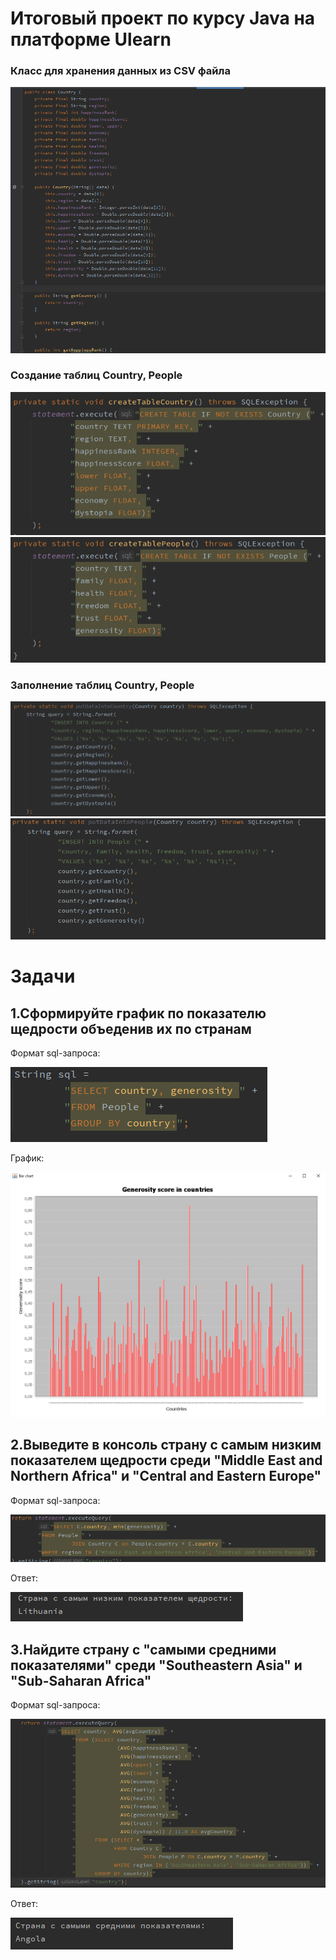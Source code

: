# Итоговый проект по курсу Java на платформе Ulearn

### Класс для хранения данных из CSV файла

![class](https://github.com/kirill2070/Java-final/blob/master/png/country.png)

### Создание таблиц Country, People

![country](https://github.com/kirill2070/Java-final/blob/master/png/create-country.png)
![people](https://github.com/kirill2070/Java-final/blob/master/png/create-people.png)

### Заполнение таблиц Country, People

![data-country](https://github.com/kirill2070/Java-final/blob/master/png/data-to-country.png)
![data-people](https://github.com/kirill2070/Java-final/blob/master/png/data-to-people.png)

# Задачи

## 1.Сформируйте график по показателю щедрости объеденив их по странам <br>
Формат sql-запроса:

![sql1](https://github.com/kirill2070/Java-final/blob/master/png/sql1.png)

График:

![graphics](https://github.com/kirill2070/Java-final/blob/master/png/graphics.png)

## 2.Выведите в консоль страну с самым низким показателем щедрости среди "Middle East and Northern Africa" и "Central and Eastern Europe" <br>
Формат sql-запроса:

![sql2](https://github.com/kirill2070/Java-final/blob/master/png/sql2.png)

Ответ:

![ans2](https://github.com/kirill2070/Java-final/blob/master/png/ans1.png)

## 3.Найдите страну с "самыми средними показателями" среди "Southeastern Asia" и "Sub-Saharan Africa" <br>
Формат sql-запроса:

![sql3](https://github.com/kirill2070/Java-final/blob/master/png/sql33.png)

Ответ:

![ans3](https://github.com/kirill2070/Java-final/blob/master/png/ans2.png)

